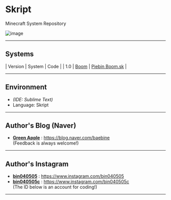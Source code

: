 # Skript
Minecraft System Repository

![image](https://user-images.githubusercontent.com/63220297/182378531-6e3aa888-9c4c-4c4a-969d-2126c945d791.png)

___

## Systems
| Version | System | Code |
| 1.0 | [Boom](https://github.com/Baebin/Skript/tree/main/Boom) | [Piebin Boom.sk](https://github.com/Baebin/Skript/blob/main/Boom/Piebin%20Boom.sk) |

___

## Environment
- *(IDE: Sublime Text)*
- Language: Skript

___

## Author's Blog (Naver)
* [**Green Apple**](https://blog.naver.com/baebine) : https://blog.naver.com/baebine
</br>(Feedback is always welcome!)

___

## Author's Instagram
* [**bin040505**](https://www.instagram.com/bin040505) : https://www.instagram.com/bin040505
* [**bin040505c**](https://www.instagram.com/bin040505c) : https://www.instagram.com/bin040505c
</br>(The ID below is an account for coding!)
___
